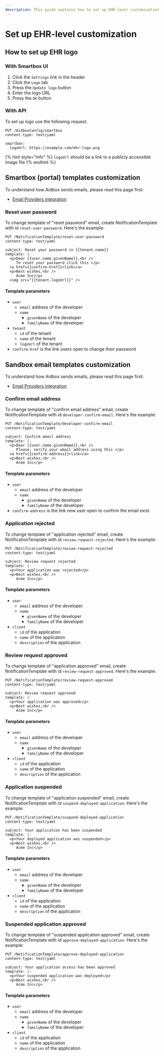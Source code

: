 ```yaml
---
description: This guide explains how to set up EHR-level customization
---
```


# Set up EHR-level customization

## How to set up EHR logo

### With Smartbox UI

1. Click the `Settings` link in the header
2. Click the `Logo` tab
3. Press the `Update logo` button
4. Enter the logo URL
5. Press the `Ok` button

### With API

To set up logo use the following request.

```http
PUT /AidboxConfig/smartbox
content-type: text/yaml

smartbox:
  logoUrl: https://example.com/ehr-logo.png
```

{% hint style="info" %}
`logoUrl` should be a link to a publicly accessible image file
{% endhint %}

## Smartbox (portal) templates customization

To understand how Aidbox sends emails, please read this page first:

* [Email Providers integration](../../integration-toolkit/email-providers/)

### Reset user password

To change template of "reset password" email, create NotificationTemplate with id `reset-user-password`. Here's the example:

```http
PUT /NotificationTemplate/reset-user-password
content-type: text/yaml

subject: Reset your password in {{tenant.name}}
template: |-
  <p>Dear {{user.name.givenName}},<br />
     To reset your password click this </p>
  <a href={{confirm-href}}>link</a>
  <p>Best wishes,<br />
     Acme Inc</p>
  <img src="{{tenant.logoUrl}}" />
```

#### Template parameters

* `user`
  * `email` address of the developer
  * `name`
    * `givenName`  of the developer
    * `familyName` of the developer
* `tenant`
  * `id` of the tenant
  * `name` of the tenant
  * `logoUrl` of the tenant
* `confirm-href` is the link users open to change their password

## Sandbox email templates customization

To understand how Aidbox sends emails, please read this page first:

* [Email Providers integration](../../integration-toolkit/email-providers/)

### Confirm email address

To change template of "confirm email address" email, create NotificationTemplate with id `developer-confirm-email`. Here's the example:

```http
PUT /NotificationTemplate/developer-confirm-email
content-type: text/yaml

subject: Confirm email address
template: |-
  <p>Dear {{user.name.givenName}},<br />
     Please, verify your email address using this </p>
  <a href={{confirm-address}}>link</a>
  <p>Best wishes,<br />
     Acme Inc</p>
```

#### Template parameters

* `user`
  * `email` address of the developer
  * `name`
    * `givenName`  of the developer
    * `familyName` of the developer
* `confirm-address` is the link new user open to confirm the email exist

### Application rejected

To change template of "application rejected" email, create NotificationTemplate with id `review-request-rejected`. Here's the example:

```http
PUT /NotificationTemplate/review-request-rejected
content-type: text/yaml

subject: Review request rejected
template: |-
  <p>Your application was rejected</p>
  <p>Best wishes,<br />
     Acme Inc</p>
```

#### Template parameters

* `user`
  * `email` address of the developer
  * `name`
    * `givenName`  of the developer
    * `familyName` of the developer
* `client`
  * `id` of the application
  * `name` of the application
  * `description` of the application

### Review request approved

To change template of "application approved" email, create NotificationTemplate with id `review-request-approved`. Here's the example:

```http
PUT /NotificationTemplate/review-request-approved
content-type: text/yaml

subject: Review request approved
template: |-
  <p>Your application was approved</p>
  <p>Best wishes,<br />
     Acme Inc</p>
```

#### Template parameters

* `user`
  * `email` address of the developer
  * `name`
    * `givenName`  of the developer
    * `familyName` of the developer
* `client`
  * `id` of the application
  * `name` of the application
  * `description` of the application

### Application suspended

To change template of "application suspended" email, create NotificationTemplate with id `suspend-deployed-application`. Here's the example:

```http
PUT /NotificationTemplate/suspend-deployed-application
content-type: text/yaml

subject: Your application has been suspended
template: |-
  <p>Your deployed application was suspended</p>
  <p>Best wishes,<br />
     Acme Inc</p>
```

#### Template parameters

* `user`
  * `email` address of the developer
  * `name`
    * `givenName`  of the developer
    * `familyName` of the developer
* `client`
  * `id` of the application
  * `name` of the application
  * `description` of the application

### Suspended application approved

To change template of "suspended application approved" email, create NotificationTemplate with id `approve-deployed-application`. Here's the example:

```http
PUT /NotificationTemplate/approve-deployed-application
content-type: text/yaml

subject: Your application access has been approved
template: |-
  <p>Your suspended application was deployed</p>
  <p>Best wishes,<br />
     Acme Inc</p>
```

#### Template parameters

* `user`
  * `email` address of the developer
  * `name`
    * `givenName`  of the developer
    * `familyName` of the developer
* `client`
  * `id` of the application
  * `name` of the application
  * `description` of the application
